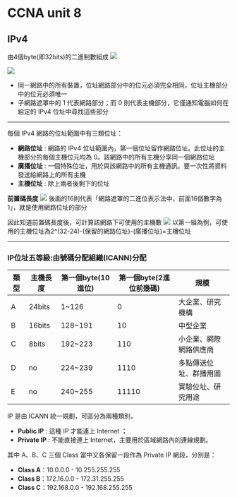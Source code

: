 # CCNA unit 8

## IPv4
由4個byte(即32bits)的二進制數組成
![](https://i.imgur.com/HNym2G1.png)

![](https://i.imgur.com/hYkpImq.png)
* 同一網路中的所有裝置，位址網路部分中的位元必須完全相同，位址主機部分中的位元必須唯一
* 子網路遮罩中的 1 代表網路部分；而 0 則代表主機部分，它僅通知電腦如何在給定的 IPv4 位址中尋找這些部分

----

每個 IPv4 網路的位址範圍中有三類位址：
* **網路位址** : 網路的 IPv4 位址範圍內，第一個位址留作網路位址。此位址的主機部分的每個主機位元均為 0。該網路中的所有主機分享同一個網路位址
* **廣播位址** : 一個特殊位址，用於與該網路中的所有主機通訊。要一次性將資料發送給網路上的所有主機
* **主機位址** : 除上兩者後剩下的位址


**前置碼長度**
![](https://i.imgur.com/YXtyF4t.png)
後面的16則代表「網路遮罩的二進位表示法中，前面16個數字為1」，就是使用網路位址的部分


因此知道前置碼長度後，可計算該網路下可使用的主機數
![](https://i.imgur.com/HPopEpJ.png)
以第一組為例，可使用的主機位址為2^(32-24)-(保留的網路位址)-(廣播位址)=主機位址

----

### IP位址五等級:由號碼分配組織(ICANN)分配


| 類型  | 主機長度  | 第一個byte(10進位) | 第一個byte(2進位前幾碼)    | 規模  |
| ---- | -------- | -----------------| ----------------------- | ---- |
| A    | 24bits   |1~126             | 0                       |大企業、研究機構|
| B    | 16bits   |128~191           | 10                      |中型企業 |
| C    | 8bits    |192~223           | 110                     |小企業、網際網路供應商     |
| D    | no       |224~239           | 1110                    |多點傳送位址、群播用圖      |
| E    | no       |240~255           | 11110                   |實驗位址、研究用途 |

IP 是由 ICANN 統一規劃，可區分為兩種類別，
* **Public IP** : 這種 IP 才能連上 Internet ；
* **Private IP** : 不能直接連上 Internet，主要用於區域網路內的連線規劃。


其中 A、B、C 三個 Class 當中又各保留一段作為 Private IP 網段，分別是：
* **Class A**：10.0.0.0 - 10.255.255.255
* **Class B**：172.16.0.0 - 172.31.255.255
* **Class C**：192.168.0.0 - 192.168.255.255